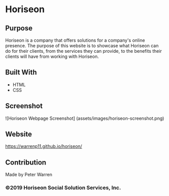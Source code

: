 # Horiseon

## Purpose
Horiseon is a company that offers solutions for a company's online presence. The purpose of this website is to showcase what Horiseon can do for their clients, from the services they can provide, to the benefits their clients will have from working with Horiseon. 

## Built With
* HTML
* CSS

## Screenshot
![Horiseon Webpage Screenshot] (assets/images/horiseon-screenshot.png)

## Website
https://warrenp11.github.io/horiseon/

## Contribution
Made by Peter Warren

### ©️2019 Horiseon Social Solution Services, Inc.
